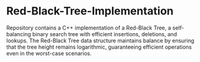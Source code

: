 # Red-Black-Tree-Implementation
Repository contains a C++ implementation of a Red-Black Tree, a self-balancing binary search tree with efficient insertions, deletions, and lookups. The Red-Black Tree data structure maintains balance by ensuring that the tree height remains logarithmic, guaranteeing efficient operations even in the worst-case scenarios.

